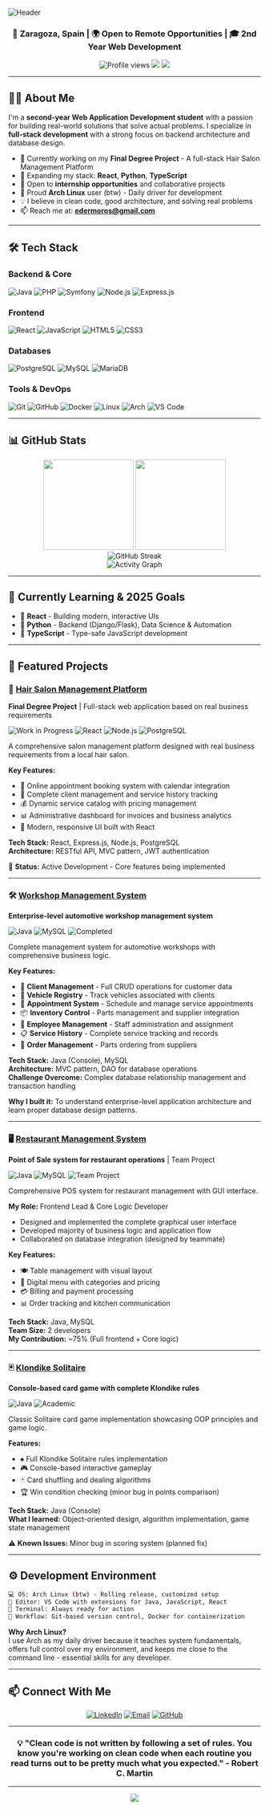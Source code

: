 ![Header](https://capsule-render.vercel.app/api?type=waving&color=gradient&customColorList=12,14,18,20,24&height=250&section=header&text=Eder%20Moros&fontSize=80&fontAlignY=35&desc=Full-Stack%20Developer%20|%20Turning%20Ideas%20into%20Functional%20Software&descAlignY=51&descAlign=62&animation=twinkling)

<h3 align="center">📍 Zaragoza, Spain | 🌍 Open to Remote Opportunities | 🎓 2nd Year Web Development</h3>

<p align="center">
  <img src="https://komarev.com/ghpvc/?username=patatavolc&color=blueviolet&style=flat-square&label=Profile+Views" alt="Profile views"/>
  <a href="https://www.linkedin.com/in/eder-moros-59783b34b/"><img src="https://img.shields.io/badge/LinkedIn-Connect-blue?style=flat-square&logo=linkedin"/></a>
  <a href="mailto:edermoros@gmail.com"><img src="https://img.shields.io/badge/Email-Contact-red?style=flat-square&logo=gmail"/></a>
</p>

---

## 👨‍💻 About Me

I'm a **second-year Web Application Development student** with a passion for building real-world solutions that solve actual problems. I specialize in **full-stack development** with a strong focus on backend architecture and database design.

- 🔭 Currently working on my **Final Degree Project** - A full-stack Hair Salon Management Platform
- 🌱 Expanding my stack: **React**, **Python**, **TypeScript**
- 💼 Open to **internship opportunities** and collaborative projects
- 🐧 Proud **Arch Linux** user (btw) - Daily driver for development
- 💡 I believe in clean code, good architecture, and solving real problems
- 📫 Reach me at: **edermoros@gmail.com**

---

## 🛠️ Tech Stack

### Backend & Core
![Java](https://img.shields.io/badge/Java-ED8B00?style=for-the-badge&logo=openjdk&logoColor=white)
![PHP](https://img.shields.io/badge/PHP-777BB4?style=for-the-badge&logo=php&logoColor=white)
![Symfony](https://img.shields.io/badge/Symfony-000000?style=for-the-badge&logo=symfony&logoColor=white)
![Node.js](https://img.shields.io/badge/Node.js-43853D?style=for-the-badge&logo=node.js&logoColor=white)
![Express.js](https://img.shields.io/badge/Express.js-404D59?style=for-the-badge&logo=express&logoColor=white)

### Frontend
![React](https://img.shields.io/badge/React-20232A?style=for-the-badge&logo=react&logoColor=61DAFB)
![JavaScript](https://img.shields.io/badge/JavaScript-F7DF1E?style=for-the-badge&logo=javascript&logoColor=black)
![HTML5](https://img.shields.io/badge/HTML5-E34F26?style=for-the-badge&logo=html5&logoColor=white)
![CSS3](https://img.shields.io/badge/CSS3-1572B6?style=for-the-badge&logo=css3&logoColor=white)

### Databases
![PostgreSQL](https://img.shields.io/badge/PostgreSQL-316192?style=for-the-badge&logo=postgresql&logoColor=white)
![MySQL](https://img.shields.io/badge/MySQL-005C84?style=for-the-badge&logo=mysql&logoColor=white)
![MariaDB](https://img.shields.io/badge/MariaDB-003545?style=for-the-badge&logo=mariadb&logoColor=white)

### Tools & DevOps
![Git](https://img.shields.io/badge/GIT-E44C30?style=for-the-badge&logo=git&logoColor=white)
![GitHub](https://img.shields.io/badge/GitHub-100000?style=for-the-badge&logo=github&logoColor=white)
![Docker](https://img.shields.io/badge/Docker-2496ED?style=for-the-badge&logo=docker&logoColor=white)
![Linux](https://img.shields.io/badge/Linux-FCC624?style=for-the-badge&logo=linux&logoColor=black)
![Arch](https://img.shields.io/badge/Arch_Linux-1793D1?style=for-the-badge&logo=arch-linux&logoColor=white)
![VS Code](https://img.shields.io/badge/VS_Code-007ACC?style=for-the-badge&logo=visual-studio-code&logoColor=white)

---

## 📊 GitHub Stats

<div align="center">
  <img height="180em" src="https://github-readme-stats.vercel.app/api?username=patatavolc&show_icons=true&theme=tokyonight&include_all_commits=true&count_private=true&hide_border=true&bg_color=0d1117"/>
  <img height="180em" src="https://github-readme-stats.vercel.app/api/top-langs/?username=patatavolc&layout=compact&langs_count=8&theme=tokyonight&hide_border=true&bg_color=0d1117"/>
</div>

<div align="center">
  <img src="https://github-readme-streak-stats.herokuapp.com/?user=patatavolc&theme=tokyonight&hide_border=true&background=0d1117" alt="GitHub Streak"/>
</div>

<div align="center">
  <img src="https://github-readme-activity-graph.vercel.app/graph?username=patatavolc&theme=tokyo-night&hide_border=true&bg_color=0d1117&color=70a5fd&line=bf91f3&point=38bdae" alt="Activity Graph"/>
</div>

---

## 🌱 Currently Learning & 2025 Goals

- 🎯 **React** - Building modern, interactive UIs
- 🎯 **Python** - Backend (Django/Flask), Data Science & Automation
- 🎯 **TypeScript** - Type-safe JavaScript development

---

## 🚀 Featured Projects

### 💼 [Hair Salon Management Platform](https://github.com/patatavolc/tfg-peluqueria) 
**Final Degree Project** | Full-stack web application based on real business requirements

![Work in Progress](https://img.shields.io/badge/Status-Work%20in%20Progress-yellow?style=flat-square)
![React](https://img.shields.io/badge/-React-61DAFB?style=flat-square&logo=react&logoColor=black)
![Node.js](https://img.shields.io/badge/-Node.js-339933?style=flat-square&logo=node.js&logoColor=white)
![PostgreSQL](https://img.shields.io/badge/-PostgreSQL-336791?style=flat-square&logo=postgresql&logoColor=white)

A comprehensive salon management platform designed with real business requirements from a local hair salon.

**Key Features:**
- 📅 Online appointment booking system with calendar integration
- 👥 Complete client management and service history tracking
- 💰 Dynamic service catalog with pricing management
- 📊 Administrative dashboard for invoices and business analytics
- 🎨 Modern, responsive UI built with React

**Tech Stack:** React, Express.js, Node.js, PostgreSQL  
**Architecture:** RESTful API, MVC pattern, JWT authentication

🚧 **Status:** Active Development - Core features being implemented

---

### 🛠️ [Workshop Management System](https://github.com/patatavolc/SistemaTaller)
**Enterprise-level automotive workshop management system**

![Java](https://img.shields.io/badge/-Java-007396?style=flat-square&logo=java&logoColor=white)
![MySQL](https://img.shields.io/badge/-MySQL-4479A1?style=flat-square&logo=mysql&logoColor=white)
![Completed](https://img.shields.io/badge/Status-Completed-success?style=flat-square)

Complete management system for automotive workshops with comprehensive business logic.

**Key Features:**
- 👥 **Client Management** - Full CRUD operations for customer data
- 🚗 **Vehicle Registry** - Track vehicles associated with clients
- 📅 **Appointment System** - Schedule and manage service appointments
- 📦 **Inventory Control** - Parts management and supplier integration
- 👷 **Employee Management** - Staff administration and assignment
- 📋 **Service History** - Complete service tracking and records
- 🛒 **Order Management** - Parts ordering from suppliers

**Tech Stack:** Java (Console), MySQL  
**Architecture:** MVC pattern, DAO for database operations  
**Challenge Overcome:** Complex database relationship management and transaction handling

**Why I built it:** To understand enterprise-level application architecture and learn proper database design patterns.

---

### 🖥️ [Restaurant Management System](https://github.com/javiifu/Hosteler-a)
**Point of Sale system for restaurant operations** | Team Project

![Java](https://img.shields.io/badge/-Java-007396?style=flat-square&logo=java&logoColor=white)
![MySQL](https://img.shields.io/badge/-MySQL-4479A1?style=flat-square&logo=mysql&logoColor=white)
![Team Project](https://img.shields.io/badge/Type-Team%20Project-blue?style=flat-square)

Comprehensive POS system for restaurant management with GUI interface.

**My Role:** Frontend Lead & Core Logic Developer
- Designed and implemented the complete graphical user interface
- Developed majority of business logic and application flow
- Collaborated on database integration (designed by teammate)

**Key Features:**
- 🍽️ Table management with visual layout
- 📱 Digital menu with categories and pricing
- 💳 Billing and payment processing
- 📊 Order tracking and kitchen communication

**Tech Stack:** Java, MySQL  
**Team Size:** 2 developers  
**My Contribution:** ~75% (Full frontend + Core logic)

---

### 🃏 [Klondike Solitaire](https://github.com/patatavolc/Solitario)
**Console-based card game with complete Klondike rules**

![Java](https://img.shields.io/badge/-Java-007396?style=flat-square&logo=java&logoColor=white)
![Academic](https://img.shields.io/badge/Type-Academic-lightgrey?style=flat-square)

Classic Solitaire card game implementation showcasing OOP principles and game logic.

**Features:**
- ♠️ Full Klondike Solitaire rules implementation
- 🎮 Console-based interactive gameplay
- 🃏 Card shuffling and dealing algorithms
- 🏆 Win condition checking (minor bug in points comparison)

**Tech Stack:** Java (Console)  
**What I learned:** Object-oriented design, algorithm implementation, game state management

⚠️ **Known Issues:** Minor bug in scoring system (planned fix)

---

## ⚙️ Development Environment

```bash
💻 OS: Arch Linux (btw) - Rolling release, customized setup
📝 Editor: VS Code with extensions for Java, JavaScript, React
🐚 Terminal: Always ready for action
🎨 Workflow: Git-based version control, Docker for containerization
```

**Why Arch Linux?**  
I use Arch as my daily driver because it teaches system fundamentals, offers full control over my environment, and keeps me close to the command line - essential skills for any developer.

---

## 📫 Connect With Me

<div align="center">

[![LinkedIn](https://img.shields.io/badge/LinkedIn-0077B5?style=for-the-badge&logo=linkedin&logoColor=white)](https://www.linkedin.com/in/eder-moros-59783b34b/)
[![Email](https://img.shields.io/badge/Email-D14836?style=for-the-badge&logo=gmail&logoColor=white)](mailto:edermoros@gmail.com)
[![GitHub](https://img.shields.io/badge/GitHub-100000?style=for-the-badge&logo=github&logoColor=white)](https://github.com/patatavolc)

</div>

---

<div align="center">

### 💡 "Clean code is not written by following a set of rules. You know you're working on clean code when each routine you read turns out to be pretty much what you expected." - Robert C. Martin

</div>

---

<div align="center">
  <img src="https://capsule-render.vercel.app/api?type=waving&color=gradient&customColorList=12,14,18,20,24&height=100&section=footer"/>
</div>
